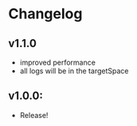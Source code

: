 # Changelog
## v1.1.0
- improved performance
- all logs will be in the targetSpace

## v1.0.0:
- Release!